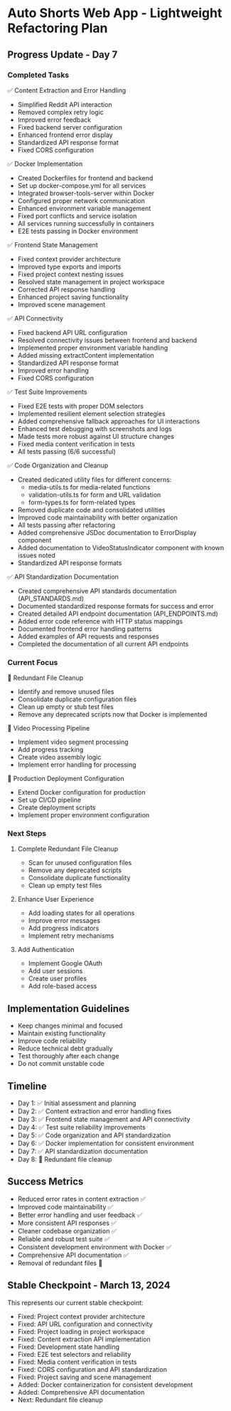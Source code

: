 # Auto Shorts Web App - Lightweight Refactoring Plan

## Progress Update - Day 7

### Completed Tasks
✅ Content Extraction and Error Handling
- Simplified Reddit API interaction
- Removed complex retry logic
- Improved error feedback
- Fixed backend server configuration
- Enhanced frontend error display
- Standardized API response format
- Fixed CORS configuration

✅ Docker Implementation
- Created Dockerfiles for frontend and backend
- Set up docker-compose.yml for all services
- Integrated browser-tools-server within Docker
- Configured proper network communication
- Enhanced environment variable management
- Fixed port conflicts and service isolation
- All services running successfully in containers
- E2E tests passing in Docker environment

✅ Frontend State Management
- Fixed context provider architecture
- Improved type exports and imports
- Fixed project context nesting issues
- Resolved state management in project workspace
- Corrected API response handling
- Enhanced project saving functionality
- Improved scene management

✅ API Connectivity
- Fixed backend API URL configuration
- Resolved connectivity issues between frontend and backend
- Implemented proper environment variable handling
- Added missing extractContent implementation
- Standardized API response format
- Improved error handling
- Fixed CORS configuration

✅ Test Suite Improvements
- Fixed E2E tests with proper DOM selectors
- Implemented resilient element selection strategies
- Added comprehensive fallback approaches for UI interactions
- Enhanced test debugging with screenshots and logs
- Made tests more robust against UI structure changes
- Fixed media content verification in tests
- All tests passing (6/6 successful)

✅ Code Organization and Cleanup
- Created dedicated utility files for different concerns:
  - media-utils.ts for media-related functions
  - validation-utils.ts for form and URL validation
  - form-types.ts for form-related types
- Removed duplicate code and consolidated utilities
- Improved code maintainability with better organization
- All tests passing after refactoring
- Added comprehensive JSDoc documentation to ErrorDisplay component
- Added documentation to VideoStatusIndicator component with known issues noted
- Standardized API response formats

✅ API Standardization Documentation
- Created comprehensive API standards documentation (API_STANDARDS.md)
- Documented standardized response formats for success and error
- Created detailed API endpoint documentation (API_ENDPOINTS.md)
- Added error code reference with HTTP status mappings
- Documented frontend error handling patterns
- Added examples of API requests and responses
- Completed the documentation of all current API endpoints

### Current Focus
🔄 Redundant File Cleanup
- Identify and remove unused files
- Consolidate duplicate configuration files
- Clean up empty or stub test files
- Remove any deprecated scripts now that Docker is implemented

🔄 Video Processing Pipeline
- Implement video segment processing
- Add progress tracking
- Create video assembly logic
- Implement error handling for processing

🔄 Production Deployment Configuration
- Extend Docker configuration for production
- Set up CI/CD pipeline
- Create deployment scripts
- Implement proper environment configuration

### Next Steps
1. Complete Redundant File Cleanup
   - Scan for unused configuration files
   - Remove any deprecated scripts
   - Consolidate duplicate functionality
   - Clean up empty test files

2. Enhance User Experience
   - Add loading states for all operations
   - Improve error messages
   - Add progress indicators
   - Implement retry mechanisms

3. Add Authentication
   - Implement Google OAuth
   - Add user sessions
   - Create user profiles
   - Add role-based access

## Implementation Guidelines
- Keep changes minimal and focused
- Maintain existing functionality
- Improve code reliability
- Reduce technical debt gradually
- Test thoroughly after each change
- Do not commit unstable code

## Timeline
- Day 1: ✅ Initial assessment and planning
- Day 2: ✅ Content extraction and error handling fixes
- Day 3: ✅ Frontend state management and API connectivity
- Day 4: ✅ Test suite reliability improvements
- Day 5: ✅ Code organization and API standardization
- Day 6: ✅ Docker implementation for consistent environment
- Day 7: ✅ API standardization documentation
- Day 8: 🔄 Redundant file cleanup

## Success Metrics
- Reduced error rates in content extraction ✅
- Improved code maintainability ✅
- Better error handling and user feedback ✅
- More consistent API responses ✅
- Cleaner codebase organization ✅
- Reliable and robust test suite ✅
- Consistent development environment with Docker ✅
- Comprehensive API documentation ✅
- Removal of redundant files 🔄

## Stable Checkpoint - March 13, 2024
This represents our current stable checkpoint:

- Fixed: Project context provider architecture
- Fixed: API URL configuration and connectivity
- Fixed: Project loading in project workspace
- Fixed: Content extraction API implementation
- Fixed: Development state handling
- Fixed: E2E test selectors and reliability
- Fixed: Media content verification in tests
- Fixed: CORS configuration and API standardization
- Fixed: Project saving and scene management
- Added: Docker containerization for consistent development
- Added: Comprehensive API documentation
- Next: Redundant file cleanup 